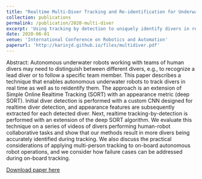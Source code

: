 ```yaml
---
title: "Realtime Multi-Diver Tracking and Re-identification for Underwater Human-Robot Collaboration"
collection: publications
permalink: /publication/2020-multi-diver
excerpt: 'Using tracking by detection to uniquely identify divers in real time.'
date: 2020-06-01
venue: 'International Conference on Robotics and Automation'
paperurl: 'http://karinjd.github.io/files/multidiver.pdf'
---
```

Abstract: Autonomous underwater robots working with
teams of human divers may need to distinguish between
different divers, e.g., to recognize a lead diver or to follow
a specific team member. This paper describes a technique
that enables autonomous underwater robots to track divers
in real time as well as to reidentify them. The approach is
an extension of Simple Online Realtime Tracking (SORT) with
an appearance metric (deep SORT). Initial diver detection is
performed with a custom CNN designed for realtime diver
detection, and appearance features are subsequently extracted
for each detected diver. Next, realtime tracking-by-detection
is performed with an extension of the deep SORT algorithm.
We evaluate this technique on a series of videos of divers
performing human-robot collaborative tasks and show that
our methods result in more divers being accurately identified
during tracking. We also discuss the practical considerations of
applying multi-person tracking to on-board autonomous robot
operations, and we consider how failure cases can be addressed
during on-board tracking.

[Download paper here](http://karinjd.github.io/files/multidiver.pdf)